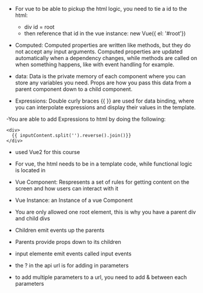- For vue to be able to pickup the html logic, you need to tie a id to the html:

  - div id = root
  - then reference that id in the vue instance: new Vue({ el: '#root'})

- Computed: Computed properties are written like methods, but they do not accept any input arguments. Computed properties are updated automatically when a dependency changes, while methods are called on when something happens, like with event handling for example.
- data: Data is the private memory of each component where you can store any variables you need. Props are how you pass this data from a parent component down to a child component.
- Expressions: Double curly braces {{ }} are used for data binding, where you can interpolate expressions and display their values in the template.

-You are able to add Expressions to html by doing the following:

```
<div>
  {{ inputContent.split('').reverse().join()}}
</div>
```

- used Vue2 for this course

- For vue, the html needs to be in a template code, while functional logic is located in <script></script>
- Vue Component: Respresents a set of rules for getting content on the screen and how users can interact with it
- Vue Instance: an Instance of a vue Component

- You are only allowed one root element, this is why you have a parent div and child divs

- Children emit events up the parents
- Parents provide props down to its children

- input elemente emit events called input events
- the ? in the api url is for adding in parameters
- to add multiple parameters to a url, you need to add & between each parameters
